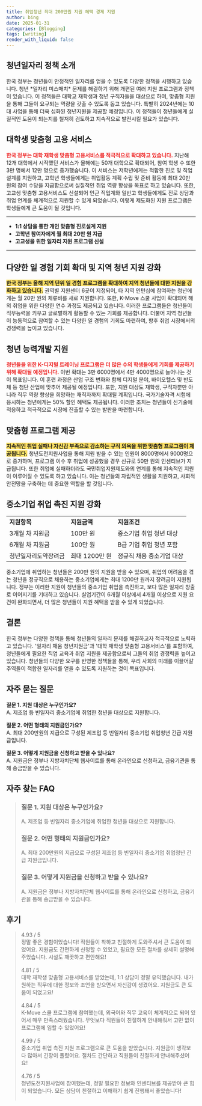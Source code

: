 ```yaml
---
title: 취업청년 최대 200만원 지원 혜택 경제 지원
author: bing
date: 2025-01-31
categories: [Blogging]
tags: [writing]
render_with_liquid: false
---
```



<h2 id='청년일자리정책소개'>청년일자리 정책 소개</h2>

<p>한국 정부는 청년들이 안정적인 일자리를 얻을 수 있도록 다양한 정책을 시행하고 있습니다. 청년 *일자리 미스매치* 문제를 해결하기 위해 개편된 여러 지원 프로그램과 정책이 있습니다. 이 정책들은 대학교 재학생과 청년 구직자들을 대상으로 하여, 맞춤형 지원을 통해 그들이 요구되는 역량을 갖출 수 있도록 돕고 있습니다. 특별히 2024년에는 10대 사업을 통해 더욱 심화된 청년지원을 제공할 예정입니다. 이 정책들이 청년들에게 실질적인 도움이 되는지를 철저히 검토하고 지속적으로 발전시킬 필요가 있습니다.</p>

<h2 id='대학생맞춤형고용서비스'>대학생 맞춤형 고용 서비스</h2>

<p><b><span style="color: #ee2323;">한국 정부는 대학 재학생 맞춤형 고용서비스를 적극적으로 확대하고 있습니다.</span></b> 지난해 12개 대학에서 시작했던 서비스가 올해에는 50개 대학으로 확대되어, 참여 학생 수 또한 3만 명에서 12만 명으로 증가했습니다. 이 서비스는 저학년에게는 적합한 진로 및 직업 설계를 지원하고, 고학년 학생들에게는 취업활동 계획 수립 및 준비 활동에 최대 20만 원의 참여 수당을 지급함으로써 실질적인 취업 역량 향상을 목표로 하고 있습니다. 또한, 고교생 맞춤형 고용서비스도 신설되어 인근 직업계와 일반고 학생들에게도 진로 상담과 취업 연계를 체계적으로 지원할 수 있게 되었습니다. 이렇게 제도화된 지원 프로그램은 학생들에게 큰 도움이 될 것입니다.</p>

<hr />

<ul>
    <li><b>1:1 상담을 통한 개인 맞춤형 진로설계 지원</b></li>
    <li><b>고학년 참여자에게 월 최대 20만 원 지급</b></li>
    <li><b>고교생을 위한 일자리 지원 프로그램 신설</b></li>
</ul>

<hr />

<h2 id='지역청년지원'>다양한 일 경험 기회 확대 및 지역 청년 지원 강화</h2>

<p><b><span style="background-color: #ffe066;">한국 정부는 올해 지역 단위 일 경험 프로그램을 확대하여 지역 청년들에 대한 지원을 강화하고 있습니다.</span></b> 권역별 지원센터 6곳이 지정되어, 타 지역 인턴십에 참여하는 청년에게는 월 20만 원의 체류비를 새로 지원합니다. 또한, K-Move 스쿨 사업이 확대되어 해외 취업을 위한 다양한 연수 과정도 제공되고 있습니다. 이러한 프로그램들은 청년들이 직무능력을 키우고 글로벌하게 활동할 수 있는 기회를 제공합니다. 더불어 지역 청년들이 능동적으로 참여할 수 있는 다양한 일 경험의 기회도 마련하여, 향후 취업 시장에서의 경쟁력을 높이고 있습니다.</p>

<h2 id='청년능력개발'>청년 능력개발 지원</h2>

<p><b><span style="color: #ee2323;">청년들을 위한 K-디지털 트레이닝 프로그램은 더 많은 수의 학생들에게 기회를 제공하기 위해 확대될 예정입니다.</span></b> 이번 확대는 3만 6000명에서 4만 4000명으로 늘어나는 것이 목표입니다. 이 훈련 과정은 산업 구조 변화와 함께 디지털 분야, 바이오헬스 및 반도체 등 첨단 산업에 맞추어 제공될 예정입니다. 또한, 지원 대상도 재학생, 구직자뿐만 아니라 직무 역량 향상을 희망하는 재직자까지 확대될 계획입니다. 국가기술자격 시험에 응시하는 청년에게는 50% 할인 혜택도 제공됩니다. 이러한 조치는 청년들이 신기술에 적응하고 적극적으로 시장에 진출할 수 있는 발판을 마련합니다.</p>

<h2 id='맞춤형프로그램'>맞춤형 프로그램 제공</h2>

<p><b><span style="background-color: #ffe066;">지속적인 취업 실패나 자신감 부족으로 감소하는 구직 의욕을 위한 맞춤형 프로그램이 제공됩니다.</span></b> 청년도전지원사업을 통해 지원 받을 수 있는 인원이 8000명에서 9000명으로 증가하며, 프로그램 이수 후 취업에 성공했을 경우 신규로 50만 원의 인센티브가 지급됩니다. 또한 취업에 실패하더라도 국민취업지원제도와의 연계를 통해 지속적인 지원이 이루어질 수 있도록 하고 있습니다. 이는 청년들의 자립적인 생활을 지원하고, 사회적 안전망을 구축하는 데 중요한 역할을 할 것입니다.</p>

<h2 id='중소기업장려금'>중소기업 취업 촉진 지원 강화</h2>

<table>
    <tr>
        <td><b>지원항목</b></td>
        <td><b>지원금액</b></td>
        <td><b>지원조건</b></td>
    </tr>
    <tr>
        <td>3개월 차 지원금</td>
        <td>100만 원</td>
        <td>중소기업 취업 청년 대상</td>
    </tr>
    <tr>
        <td>6개월 차 지원금</td>
        <td>100만 원</td>
        <td>B급 기업 취업 청년 포함</td>
    </tr>
    <tr>
        <td>청년일자리도약장려금</td>
        <td>최대 1200만 원</td>
        <td>정규직 채용 중소기업 대상</td>
    </tr>
</table>

<p>중소기업에 취업하는 청년들은 200만 원의 지원을 받을 수 있으며, 취업의 어려움을 겪는 청년을 정규직으로 채용하는 중소기업에게는 최대 1200만 원까지 장려금이 지원됩니다. 정부는 이러한 지원이 청년들의 중소기업 취업을 촉진하고, 보다 많은 일자리 창출로 이어지기를 기대하고 있습니다. 실업기간이 6개월 이상에서 4개월 이상으로 지원 요건이 완화되면서, 더 많은 청년들이 지원 혜택을 받을 수 있게 되었습니다.</p>

<h2 id='결론'>결론</h2>

<p>한국 정부는 다양한 정책을 통해 청년들의 일자리 문제를 해결하고자 적극적으로 노력하고 있습니다. '일자리 채움 청년지원금'과 '대학 재학생 맞춤형 고용서비스'를 포함하여, 청년들에게 필요한 직업 교육과 취업 지원을 제공함으로써 그들의 취업 경쟁력을 높이고 있습니다. 청년들의 다양한 요구를 반영한 정책들을 통해, 우리 사회의 미래를 이끌어갈 주역들이 적합한 일자리를 얻을 수 있도록 지원하는 것이 목표입니다.</p>

<h2 id='자주묻는질문'>자주 묻는 질문</h2>

<p><b>질문 1. 지원 대상은 누구인가요?</b><br>A. 제조업 등 빈일자리 중소기업에 취업한 청년을 대상으로 지원합니다.</p>

<p><b>질문 2. 어떤 형태의 지원금인가요?</b><br>A. 최대 200만원의 지급으로 구성된 제조업 등 빈일자리 중소기업 취업청년 긴급 지원금입니다.</p>

<p><b>질문 3. 어떻게 지원금을 신청하고 받을 수 있나요?</b><br>A. 지원금은 정부나 지방자치단체 웹사이트를 통해 온라인으로 신청하고, 금융기관을 통해 송금받을 수 있습니다.</p>


<h2 id='자주_찾는_FAQ'>자주 찾는 FAQ</h2>
<div itemscope="" itemtype="https://schema.org/FAQPage"> 
<blockquote> 
<div itemscope="" itemprop="mainEntity" itemtype="https://schema.org/Question"> 
<h3 itemprop="name">질문 1. 지원 대상은 누구인가요?</h3> 
<div itemscope="" itemprop="acceptedAnswer" itemtype="https://schema.org/Answer"> 
<span itemprop="text"> 
<p>A. 제조업 등 빈일자리 중소기업에 취업한 청년을 대상으로 지원합니다.</p> 
</span> 
</div> 
</div> 
<div itemscope="" itemprop="mainEntity" itemtype="https://schema.org/Question"> 
<h3 itemprop="name">질문 2. 어떤 형태의 지원금인가요?</h3> 
<div itemscope="" itemprop="acceptedAnswer" itemtype="https://schema.org/Answer"> 
<span itemprop="text"> 
<p>A. 최대 200만원의 지급으로 구성된 제조업 등 빈일자리 중소기업 취업청년 긴급 지원금입니다.</p> 
</span> 
</div> 
</div> 
<div itemscope="" itemprop="mainEntity" itemtype="https://schema.org/Question"> 
<h3 itemprop="name">질문 3. 어떻게 지원금을 신청하고 받을 수 있나요?</h3> 
<div itemscope="" itemprop="acceptedAnswer" itemtype="https://schema.org/Answer"> 
<span itemprop="text"> 
<p>A. 지원금은 정부나 지방자치단체 웹사이트를 통해 온라인으로 신청하고, 금융기관을 통해 송금받을 수 있습니다.</p> 
</span> 
</div> 
</div> 
</blockquote> 
</div>
<h2 id='후기'>후기</h2>
<div itemscope itemtype="https://schema.org/Product">
  <blockquote>
  <div itemprop="review" itemscope itemtype="https://schema.org/Review">
      <div itemprop="reviewRating" itemscope itemtype="https://schema.org/Rating"> <span itemprop="ratingValue">4.93</span> / <span itemprop="bestRating">5</span> </div>
      <span itemprop="reviewBody">정말 좋은 경험이었습니다! 직원들이 착하고 친절하게 도와주셔서 큰 도움이 되었어요. 지원금도 간편하게 신청할 수 있었고, 필요한 모든 절차를 상세히 설명해주었습니다. 시설도 깨끗하고 편안해요!</span>
  </div>
  <br>
  <div itemprop="review" itemscope itemtype="https://schema.org/Review">
      <div itemprop="reviewRating" itemscope itemtype="https://schema.org/Rating"> <span itemprop="ratingValue">4.81</span> / <span itemprop="bestRating">5</span> </div>
      <span itemprop="reviewBody">대학 재학생 맞춤형 고용서비스를 받았는데, 1:1 상담이 정말 유익했습니다. 내가 원하는 직무에 대한 정보와 조언을 받으면서 자신감이 생겼어요. 지원금도 큰 도움이 되었고요!</span>
  </div>
  <br>
  <div itemprop="review" itemscope itemtype="https://schema.org/Review">
      <div itemprop="reviewRating" itemscope itemtype="https://schema.org/Rating"> <span itemprop="ratingValue">4.84</span> / <span itemprop="bestRating">5</span> </div>
      <span itemprop="reviewBody">K-Move 스쿨 프로그램에 참여했는데, 외국어와 직무 교육이 체계적으로 되어 있어서 매우 만족스러웠습니다. 무엇보다 직원들이 친절하게 안내해줘서 고민 없이 프로그램에 임할 수 있었어요!</span>
  </div>
  <br>
  <div itemprop="review" itemscope itemtype="https://schema.org/Review">
      <div itemprop="reviewRating" itemscope itemtype="Rating"> <span itemprop="ratingValue">4.99</span> / <span itemprop="bestRating">5</span> </div>
      <span itemprop="reviewBody">중소기업 취업 촉진 지원 프로그램으로 큰 도움을 받았습니다. 지원금이 생각보다 많아서 긴장이 풀렸어요. 절차도 간단하고 직원들이 친절하게 안내해주셨어요!</span>
  </div>
  <br>
  <div itemprop="review" itemscope itemtype="https://schema.org/Review">
      <div itemprop="reviewRating" itemscope itemtype="Rating"> <span itemprop="ratingValue">4.76</span> / <span itemprop="bestRating">5</span> </div>
      <span itemprop="reviewBody">청년도전지원사업에 참여했는데, 정말 필요한 정보와 인센티브를 제공받아 큰 힘이 되었습니다. 모든 상담이 친절하고 이해하기 쉽게 진행돼서 좋았습니다!</span>
  </div>
  <br>
  </blockquote>
</div>
